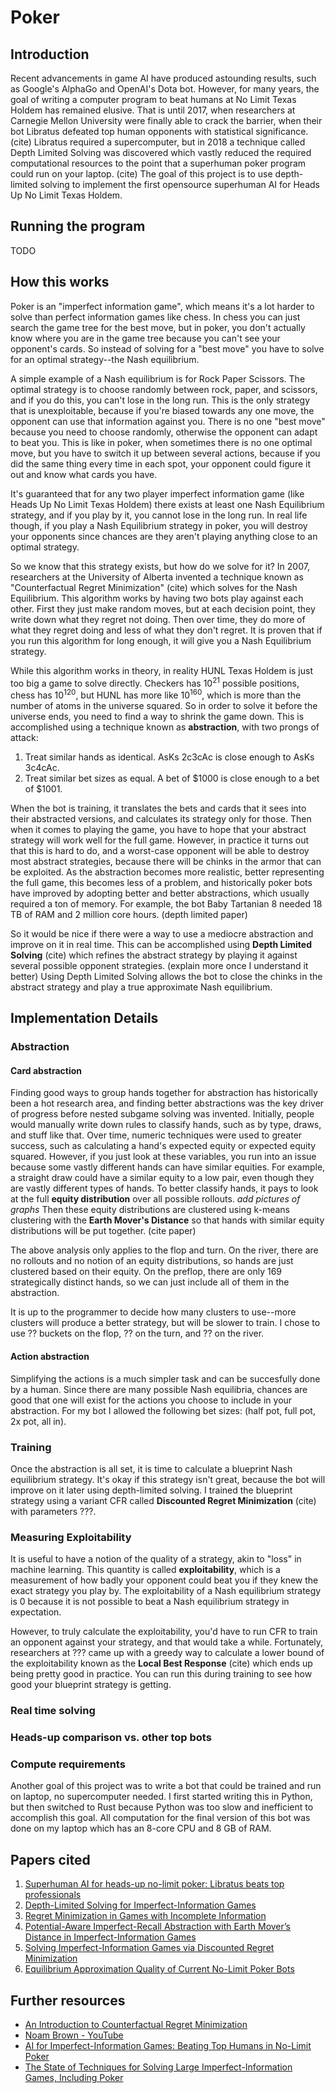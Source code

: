 # Poker

## Introduction

Recent advancements in game AI have produced astounding results, such as Google's AlphaGo and OpenAI's Dota bot. However, for many years, the goal of writing a computer program to beat humans at No Limit Texas Holdem has remained elusive. That is until 2017, when researchers at Carnegie Mellon University were finally able to crack the barrier, when their bot Libratus defeated top human opponents with statistical significance. (cite) Libratus required a supercomputer, but in 2018 a technique called Depth Limited Solving was discovered which vastly reduced the required computational resources to the point that a superhuman poker program could run on your laptop. (cite) The goal of this project is to use depth-limited solving to implement the first opensource superhuman AI for Heads Up No Limit Texas Holdem. 

## Running the program
TODO

## How this works

Poker is an "imperfect information game", which means it's a lot harder to solve than perfect information games like chess. In chess you can just search the game tree for the best move, but in poker, you don't actually know where you are in the game tree because you can't see your opponent's cards. So instead of solving for a "best move" you have to solve for an optimal strategy--the Nash equilibrium.

A simple example of a Nash equilibrium is for Rock Paper Scissors. The optimal strategy is to choose randomly between rock, paper, and scissors, and if you do this, you can't lose in the long run. This is the only strategy that is unexploitable, because if you're biased towards any one move, the opponent can use that information against you. There is no one "best move" because you need to choose randomly, otherwise the opponent can adapt to beat you. This is like in poker, when sometimes there is no one optimal move, but you have to switch it up between several actions, because if you did the same thing every time in each spot, your opponent could figure it out and know what cards you have. 

It's guaranteed that for any two player imperfect information game (like Heads Up No Limit Texas Holdem) there exists at least one Nash Equilibrium strategy, and if you play by it, you cannot lose in the long run. In real life though, if you play a Nash Equilibrium strategy in poker, you will destroy your opponents since chances are they aren't playing anything close to an optimal strategy. 

So we know that this strategy exists, but how do we solve for it? In 2007, researchers at the University of Alberta invented a technique known as "Counterfactual Regret Minimization" (cite) which solves for the Nash Equilibrium. This algorithm works by having two bots play against each other. First they just make random moves, but at each decision point, they write down what they regret not doing. Then over time, they do more of what they regret doing and less of what they don't regret. It is proven that if you run this algorithm for long enough, it will give you a Nash Equilibrium strategy. 

While this algorithm works in theory, in reality HUNL Texas Holdem is just too big a game to solve directly. Checkers has 10<sup>21</sup> possible positions, chess has 10<sup>120</sup>, but HUNL has more like 10<sup>160</sup>, which is more than the number of atoms in the universe squared. So in order to solve it before the universe ends, you need to find a way to shrink the game down. This is accomplished using a technique known as **abstraction**, with two prongs of attack:
1. Treat similar hands as identical. AsKs 2c3cAc is close enough to AsKs 3c4cAc. 
2. Treat similar bet sizes as equal. A bet of $1000 is close enough to a bet of $1001. 

When the bot is training, it translates the bets and cards that it sees into their abstracted versions, and calculates its strategy only for those. Then when it comes to playing the game, you have to hope that your abstract strategy will work well for the full game. However, in practice it turns out that this is hard to do, and a worst-case opponent will be able to destroy most abstract strategies, because there will be chinks in the armor that can be exploited. As the abstraction becomes more realistic, better representing the full game, this becomes less of a problem, and historically poker bots have improved by adopting better and better abstractions, which usually required a ton of memory. For example, the bot Baby Tartanian 8 needed 18 TB of RAM and 2 million core hours. (depth limited paper)

So it would be nice if there were a way to use a mediocre abstraction and improve on it in real time. This can be accomplished using **Depth Limited Solving** (cite) which refines the abstract strategy by playing it against several possible opponent strategies. (explain more once I understand it better) Using Depth Limited Solving allows the bot to close the chinks in the abstract strategy and play a true approximate Nash equilibrium. 

## Implementation Details

### Abstraction

#### Card abstraction

Finding good ways to group hands together for abstraction has historically been a hot research area, and finding better abstractions was the key driver of progress before nested subgame solving was invented. Initially, people would manually write down rules to classify hands, such as by type, draws, and stuff like that. Over time, numeric techniques were used to greater success, such as calculating a hand's expected equity or expected equity squared. However, if you just look at these variables, you run into an issue because some vastly different hands can have similar equities. For example, a straight draw could have a similar equity to a low pair, even though they are vastly different types of hands. To better classify hands, it pays to look at the full **equity distribution** over all possible rollouts. *add pictures of graphs* Then these equity distributions are clustered using k-means clustering with the **Earth Mover's Distance** so that hands with similar equity distributions will be put together. (cite paper)

The above analysis only applies to the flop and turn. On the river, there are no rollouts and no notion of an equity distributions, so hands are just clustered based on their equity. On the preflop, there are only 169 strategically distinct hands, so we can just include all of them in the abstraction.

It is up to the programmer to decide how many clusters to use--more clusters will produce a better strategy, but will be slower to train. I chose to use ?? buckets on the flop, ?? on the turn, and ?? on the river. 

#### Action abstraction

Simplifying the actions is a much simpler task and can be succesfully done by a human. Since there are many possible Nash equilibria, chances are good that one will exist for the actions you choose to include in your abstraction. For my bot I allowed the following bet sizes: (half pot, full pot, 2x pot, all in). 

### Training

Once the abstraction is all set, it is time to calculate a blueprint Nash equilibrium strategy. It's okay if this strategy isn't great, because the bot will improve on it later using depth-limited solving. I trained the blueprint strategy using a variant CFR called **Discounted Regret Minimization** (cite) with parameters ???. 

### Measuring Exploitability

It is useful to have a notion of the quality of a strategy, akin to "loss" in machine learning. This quantity is called **exploitability**, which is a measurement of how badly your opponent could beat you if they knew the exact strategy you play by. The exploitability of a Nash equilibrium strategy is 0 because it is not possible to beat a Nash equilibrium strategy in expectation. 

However, to truly calculate the exploitability, you'd have to run CFR to train an opponent against your strategy, and that would take a while. Fortunately, researchers at ??? came up with a greedy way to calculate a lower bound of the exploitability known as the **Local Best Response** (cite) which ends up being pretty good in practice. You can run this during training to see how good your blueprint strategy is getting. 

### Real time solving

### Heads-up comparison vs. other top bots

### Compute requirements

Another goal of this project was to write a bot that could be trained and run on laptop, no supercomputer needed. I first started writing this in Python, but then switched to Rust because Python was too slow and inefficient to accomplish this goal. All computation for the final version of this bot was done on my laptop which has an 8-core CPU and 8 GB of RAM. 

## Papers cited

1. [Superhuman AI for heads-up no-limit poker: Libratus beats top professionals](https://science.sciencemag.org/content/359/6374/418)
2. [Depth-Limited Solving for Imperfect-Information Games](https://arxiv.org/abs/1805.08195)
3. [Regret Minimization in Games with Incomplete Information](https://poker.cs.ualberta.ca/publications/NIPS07-cfr.pdf)
4. [Potential-Aware Imperfect-Recall Abstraction with Earth Mover’s Distance in Imperfect-Information Games](https://www.cs.cmu.edu/~sandholm/potential-aware_imperfect-recall.aaai14.pdf)
5. [Solving Imperfect-Information Games via Discounted Regret Minimization](https://arxiv.org/abs/1809.04040)
6. [Equilibrium Approximation Quality of Current No-Limit Poker Bots](https://arxiv.org/abs/1612.07547)

## Further resources

- [An Introduction to Counterfactual Regret Minimization](http://modelai.gettysburg.edu/2013/cfr/cfr.pdf)
- [Noam Brown - YouTube](https://www.youtube.com/channel/UCIOWAxXS5dvYKf73B6FR2iw)
- [AI for Imperfect-Information Games: Beating Top Humans in No-Limit Poker](https://www.youtube.com/watch?v=McV4a6umbAY)
- [The State of Techniques for Solving Large Imperfect-Information Games, Including Poker](https://www.youtube.com/watch?v=QgCxCeoW5JI)
